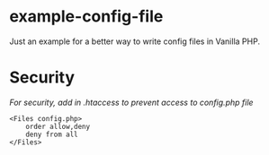# example-config-file
Just an example for a better way to write config files in Vanilla PHP.

# Security
_For security, add in .htaccess to prevent access to config.php file_
```
<Files config.php>
    order allow,deny
    deny from all
</Files>
```
